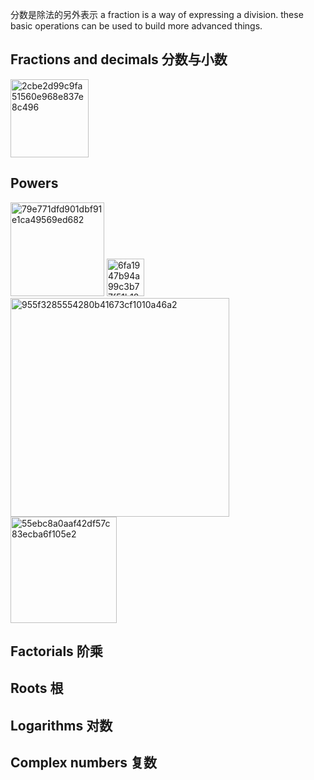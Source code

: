 分数是除法的另外表示 a fraction is a way of expressing a division. these basic operations can be used to build more advanced things.
## Fractions and decimals 分数与小数
<img width="125" alt="2cbe2d99c9fa51560e968e837e8c496" src="https://user-images.githubusercontent.com/31954987/233878487-606b06e2-2814-4efd-9beb-1bd19748d4c3.png">


## Powers
<img width="150" alt="79e771dfd901dbf91e1ca49569ed682" src="https://user-images.githubusercontent.com/31954987/233880447-2eb307d2-bf76-4563-8135-f49b5885ea85.png">
<img width="60" alt="6fa1947b94a99c3b77f51b188cc8e9b" src="https://user-images.githubusercontent.com/31954987/233880601-dfa7a35e-b8d6-435f-aaff-61c4801e0c59.png">
<img width="350" alt="955f3285554280b41673cf1010a46a2" src="https://user-images.githubusercontent.com/31954987/233881940-9acddf22-8ee3-49fa-9136-ff13f39648d6.png">
<img width="170" alt="55ebc8a0aaf42df57c83ecba6f105e2" src="https://user-images.githubusercontent.com/31954987/233888291-a4193b38-a405-4a8a-854f-0902dad76d5b.png">




## Factorials 阶乘


## Roots 根


## Logarithms 对数


## Complex numbers 复数
